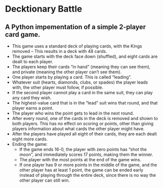 # Decktionary Battle

## A Python impementation of a simple 2-player card game.

* This game uses a standard deck of playing cards, with the Kings removed
    – This results in a deck with 48 cards.
* The game starts with the deck face down (shuffled), and eight cards are dealt to each player.
* The players keep their cards “in hand” (meaning they can see them), and private (meaning the
other player can’t see them).
* One player starts by playing a card. This is called “leading”.
* Whatever suit (hearts, diamonds, clubs, or spades) the player leads with, the other player must
follow, if possible.
* If the second player cannot play a card in the same suit, they can play any card they wish.
* The highest-value card that is in the “lead” suit wins that round, and that player earns a point.
* The player who wins the point gets to lead in the next round.
* After every round, one of the cards in the deck is removed and shown to both players. This has
no effect on scoring or points, other than giving players information about what cards the other
player might have.
* After the players have played all eight of their cards, they are each dealt eight more cards.
* Ending the game:
    * If the game ends 16-0, the player with zero points has “shot the moon”, and immediately scores 17 points, making them the winner.
    * The player with the most points at the end of the game wins.
    * If one player has 9 or more points in the middle of the game, and the other player has at least 1 point, the game can be ended early instead of playing through the entire deck, since there is no way the other player can still win.

